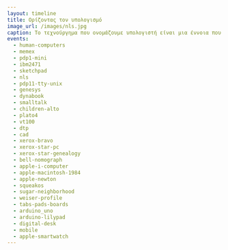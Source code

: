 ```yaml
---
layout: timeline 
title: Ορίζοντας τον υπολογισμό 
image_url: /images/nls.jpg
caption: Το τεχνούργημα που ονομάζουμε υπολογιστή είναι μια έννοια που ποτέ δεν σήμαινε το ίδιο πράγμα, ενώ η σύγχρονη χρήση της απομακρύνεται συνέχεια από το αρχικό νόημα. Από την πλευρά του χρήστη, οι πρώτοι μεγάλοι κεντρικοί ηλεκτρονικοί υπολογιστές, πράγματι έκαναν για λογαρισμό των χρηστών του υπολογισμούς, όπως τροχιές, και πίνακες λογαρίθμων. Αν και ο υπολογισμός παραμένει μια διαχρονική ανάγκη, στην πράξη οι περισσότερες και ίσως οι σημαντικότες χρήσεις των διαδραστικών συστημάτων δεν έχουν να κάνουν με τον υπολογισμό.
events:
  - human-computers
  - memex
  - pdp1-mini
  - ibm2471
  - sketchpad
  - nls
  - pdp11-tty-unix
  - genesys
  - dynabook
  - smalltalk
  - children-alto
  - plato4
  - vt100
  - dtp
  - cad
  - xerox-bravo
  - xerox-star-pc
  - xerox-star-genealogy
  - bell-nomograph
  - apple-i-computer
  - apple-macintosh-1984
  - apple-newton
  - squeakos
  - sugar-neighborhood
  - weiser-profile
  - tabs-pads-boards
  - arduino_uno
  - arduino-lilypad
  - digital-desk
  - mobile
  - apple-smartwatch
---
```

